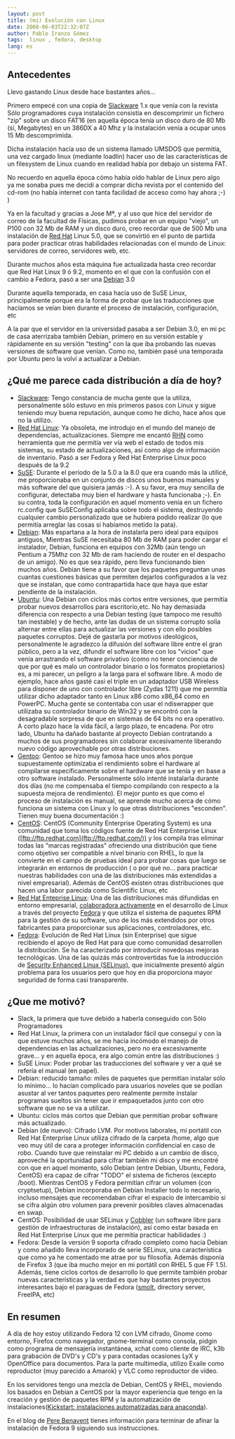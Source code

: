 ```yaml
---
layout: post
title: (mi) Evolución con Linux
date: 2008-06-03T22:32:07Z
author: Pablo Iranzo Gómez
tags:  linux , fedora, desktop
lang: es
---
```


## Antecedentes

Llevo gastando Linux desde hace bastantes años...

Primero empecé con una copia de [Slackware](http://www.slackware.com/) 1.x que venía con la revista Sólo programadores cuya instalación consistía en descomprimir un fichero "zip" sobre un disco FAT16 (en aquella época tenía un disco duro de 80 Mb (sí, Megabytes) en un 386DX a 40 Mhz y la instalación venía a ocupar unos 15 Mb descomprimida.

Dicha instalación hacía uso de un sistema llamado UMSDOS que permitía, una vez cargado linux (mediante loadlin) hacer uso de las características de un filesystem de Linux cuando en realidad había por debajo un sistema FAT.

No recuerdo en aquella época cómo había oído hablar de Linux pero algo ya me sonaba pues me decidí a comprar dicha revista por el contenido del cd-rom (no había internet con tanta facilidad de acceso como hay ahora ;-) )

Ya en la facultad y gracias a Jose Mª, y al uso que hice del servidor de correo de la facultad de Físicas, pudimos probar en un equipo "viejo", un P100 con 32 Mb de RAM y un disco duro, creo recordar que de 500 Mb una instalación de [Red Hat](http://www.redhat.com/) Linux 5.0, que se convirtió en el punto de partida para poder practicar otras habilidades relacionadas con el mundo de Linux: servidores de correo, servidores web, etc.

Durante muchos años esta máquina fue actualizada hasta creo recordar que Red Hat Linux 9 ó 9.2, momento en el que con la confusión con el cambio a Fedora, pasó a ser una [Debian](http://www.debian.org/) 3.0

Durante aquella temporada, en casa hacía uso de SuSE Linux, principalmente porque era la forma de probar que las traducciones que hacíamos se veían bien durante el proceso de instalación, configuración,
etc

A la par que el servidor en la universidad pasaba a ser Debian 3.0, en mi pc de casa aterrizaba también Debian, primero en su versión estable y rápidamente en su versión "testing" con la que iba probando las nuevas versiones de software que venían. Como no, también pasé una temporada por Ubuntu pero la volví a actualizar a Debian.

## ¿Qué me parece cada distribución a día de hoy?

- [Slackware](http://www.slackware.com/): Tengo constancia de mucha gente que la utiliza, personalmente sólo estuvo en mis primeros pasos con Linux y sigue teniendo muy buena reputación, aunque como he dicho, hace años que no la utilizo.
- [Red Hat Linux](http://www.redhat.com/): Ya obsoleta, me introdujo en el mundo del manejo de dependencias, actualizaciones. Siempre me encantó [RHN](https://rhn.redhat.com) como herramienta que me permitía ver vía web el estado de todos mis sistemas, su estado de actualizaciones, así como algo de información de inventario. Pasó a ser Fedora y Red Hat Enterprise Linux poco después de la 9.2
- [SuSE](http://www.suse.de/): Durante el periodo de la 5.0 a la 8.0 que era cuando más la utilicé, me proporcionaba en un conjunto de discos unos buenos manuales y más software del que quisiera jamás :-). A su favor, era muy sencilla de configurar, detectaba muy bien el hardware y hasta funcionaba ;-). En su contra, toda la configuración en aquel momento venía en un fichero rc.config que SuSEConfig aplicaba sobre todo el sistema, destruyendo cualquier cambio personalizado que se hubiera podido realizar (lo que permitía arreglar las cosas si habíamos metido la pata).
- [Debian](http://www.debian.org/): Más espartana a la hora de instalarla pero ideal para equipos antiguos, Mientras SuSE necesitaba 80 Mb de RAM para poder cargar el instalador, Debian, funciona en equipos con 32Mb (aún tengo un Pentium a 75Mhz con 32 Mb de ram haciendo de router en el despacho de un amigo). No es que sea rápido, pero lleva funcionando bien muchos años. Debian tiene a su favor que los paquetes preguntan unas cuantas cuestiones básicas que permiten dejarlos configurados a la vez que se instalan, que como contrapartida hace que haya que estar pendiente de la instalación.
- [Ubuntu](http://www.ubuntu.com/): Una Debian con ciclos más cortos entre versiones, que permitía probar nuevos desarrollos para escritorio,etc. No hay demasiada diferencia con respecto a una Debian testing (que tampoco me resultó tan inestable) y de hecho, ante las dudas de un sistema corrupto solía alternar entre ellas para actualizar las versiones y con ello posibles paquetes corruptos. Dejé de gastarla por motivos ideológicos, personalmente le agradezco la difusión del software libre entre el gran público, pero a la vez, difundir el software libre con los "vicios" que venía arrastrando el software privativo (como no tener conciencia de que por qué es malo un controlador binario o los formatos propietarios) es, a mi parecer, un peligro a la larga para el software libre. A modo de ejemplo, hace años gasté casi el triple en un adaptador USB Wireless para disponer de uno con controlador libre (Zydas 1211) que me permitía utilizar dicho adaptador tanto en Linux x86 como x86_64 como en PowerPC. Mucha gente se contentaba con usar el ndiswrapper que utilizaba su controlador binario de Win32 y se encontró con la desagradable sorpresa de que en sistemas de 64 bits no era operativo. A corto plazo hace la vida fácil, a largo plazo, te encadena.  Por otro lado, Ubuntu ha dañado bastante al proyecto Debian contratando a muchos de sus programadores sin colaborar excesivamente liberando nuevo código aprovechable por otras distribuciones.
- [Gentoo](http://www.gentoo.org/): Gentoo se hizo muy famosa hace unos años porque supuestamente optimizaba el rendimiento sobre el hardware al compilarse específicamente sobre el hardware que se tenía y en base a otro software instalado. Personalmente sólo intenté instalarla durante dos días (no me compensaba el tiempo compilando con respecto a la supuesta mejora de rendimiento). El mejor punto es que como el proceso de instalación es manual, se aprende mucho acerca de cómo funciona un sistema con Linux y lo que otras distribuciones "esconden". Tienen muy buena documentación :)
- [CentOS](http://www.centos.org/): CentOS (Community Enterprise Operating System) es una comunidad que toma los códigos fuente de Red Hat Enterprise Linux ([ftp://ftp.redhat.com](ftp://ftp.redhat.com/)) y los compila tras eliminar todas las "marcas registradas" ofreciendo una distribución que tiene como objetivo ser compatible a nivel binario con RHEL, lo que la convierte en el campo de pruebas ideal para probar cosas que luego se integrarán en entornos de producción ( o por qué no... para practicar nuestras habilidades con una de las distribuciones más extendidas a nivel empresarial). Además de CentOS existen otras distribuciones que hacen una labor parecida como Scientific Linux, etc
- [Red Hat Enteprise Linux](http://www.redhat.com/rhel/): Una de las distribuciones más difundidas en entorno empresarial, [colaboradora activamente](http://fedoraproject.org/wiki/RedHatContributions) en el desarrollo de Linux a través del proyecto [Fedora](http://fedoraproject.org/) y que utiliza el sistema de paquetes RPM para la gestión de su software, uno de los más extendidos por otros fabricantes para proporcionar sus aplicaciones, controladores, etc.
- [Fedora](http://fedoraproject.org/): Evolución de Red Hat Linux (sin Enterprise) que sigue recibiendo el apoyo de Red Hat para que como comunidad desarrollen la distribución. Se ha caracterizado por introducir novedosas mejoras tecnológicas. Una de las quizás más controvertidas fue la introducción de [Security Enhanced Linux (SELinux)]({filename}2008-01-04-Security-Enhanced-Linux-SELinux.markdown), que inicialmente presentó algún problema para los usuarios pero que hoy en dia proporciona mayor seguridad de forma casi transparente.

## ¿Que me motivó?

- Slack, la primera que tuve debido a haberla conseguido con Sólo Programadores
- Red Hat Linux, la primera con un instalador fácil que conseguí y con la que estuve muchos años, se me hacía incómodo el manejo de dependencias en las actualizaciones, pero no era excesivamente grave... y en aquella época, era algo común entre las distribuciones :)
- SuSE Linux: Poder probar las traducciones del software y ver a qué se refería el manual (en papel).
- Debian: reducido tamaño: miles de paquetes que permitían instalar sólo lo mínimo... lo hacían complicado para usuarios noveles que se podían asustar al ver tantos paquetes pero realmente permite instalar programas sueltos sin tener que ir empaquetados junto con otro software que no se va a utilizar.
- Ubuntu: ciclos más cortos que Debian que permitían probar software más actualizado.
- Debian (de nuevo): Cifrado LVM. Por motivos laborales, mi portátil con Red Hat Enterprise Linux utiliza cifrado de la carpeta /home, algo que veo muy útil de cara a proteger información confidencial en caso de robo. Cuando tuve que reinstalar mi PC debido a un cambio de disco, aproveché la oportunidad para cifrar también mi disco y me encontré con que en aquel momento, sólo Debian (entre Debian, Ubuntu, Fedora, CentOS) era capaz de cifrar "TODO" el sistema de ficheros (excepto /boot).
    Mientras CentOS y Fedora permitían cifrar un volumen (con cryptsetup), Debian incorporaba en Debian Installer todo lo necesario, incluso mensajes que recomendaban cifrar el espacio de intercambio si se cifra algún otro volumen para prevenir posibles claves almacenadas en swap.
- CentOS: Posibilidad de usar SELinux y [Cobbler](http://cobbler.et.redhat.com/) (un software libre para gestión de infraestructuras de instalación), así como estar basada en Red Hat Enterprise Linux que me permitía practicar habilidades :)
- Fedora: Desde la versión 9 soporta cifrado completo como hacía Debian y como añadido lleva incorporado de serie SELinux, una característica que como ya he comentado me atrae por su filosofía. Además disponía de Firefox 3 (que iba mucho mejor en mi portátil con RHEL 5 que FF 1.5). Además, tiene ciclos cortos de desarrollo lo que permite también probar nuevas características y la verdad es que hay bastantes proyectos interesantes bajo el paraguas de Fedora ([smolt](http://smolt.fedoraproject.org/), directory server, FreeIPA, etc)

## En resumen

A día de hoy estoy utilizando Fedora 12 con LVM cifrado, Gnome como entorno, Firefox como navegador, gnome-terminal como consola, pidgin como programa de mensajería instantánea, xchat como cliente de IRC, k3b para grabación de DVD's y CD's y para contadas ocasiones LyX y OpenOffice para documentos. Para la parte multimedia, utilizo Exaile como reproductor (muy parecido a Amarok) y VLC como reproductor de vídeo.

En los servidores tengo una mezcla de Debian, CentOS y RHEL, moviendo los basados en Debian a CentOS por la mayor experiencia que tengo en la creación y gestión de paquetes RPM y la automatización de instalaciones([Kickstart: instalaciones automatizadas para anaconda]({filename}2008-05-11-Kickstart-instalaciones.markdown)).

En el blog de [Pere Benavent](http://www.benavent.org/diario/2008/06/fedora-9-just-installed.html) tienes información para terminar de afinar la instalación de Fedora 9 siguiendo sus instrucciones.
